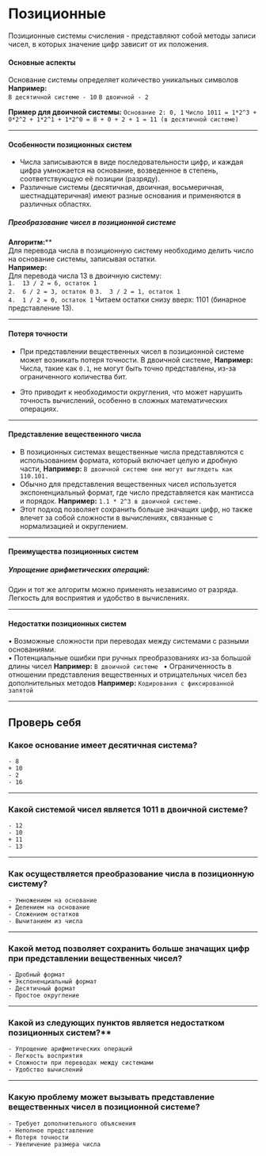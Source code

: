 # Позиционные

Позиционные системы счисления - представляют собой методы записи чисел, в которых значение цифр зависит от их положения. 

#### **Основные аспекты**
Основание системы определяет количество уникальных символов
**Например:**  
 `В десятичной системе - 10`
 `В двоичной - 2`

**Пример для двоичной системы:**
   `Основание 2: 0, 1`
   `Число 1011 = 1*2^3 + 0*2^2 + 1*2^1 + 1*2^0 = 8 + 0 + 2 + 1 = 11 (в десятичной системе)`
   
---
#### **Особенности позиционных систем**

- Числа записываются в виде последовательности цифр, и каждая цифра умножается на основание, возведенное в степень, соответствующую её позиции (разряду).  
- Различные системы (десятичная, двоичная, восьмеричная, шестнадцатеричная) имеют разные основания и применяются в различных областях.  

##### **Преобразование чисел в позиционной системе**
**Алгоритм:****  
Для перевода числа в позиционную систему необходимо делить число на основание системы, записывая остатки.  
**Например:**  
Для перевода числа 13 в двоичную систему:  
   `1.  13 / 2 = 6, остаток 1`  
   `2.  6 / 2 = 3, остаток 0`
   `3.  3 / 2 = 1, остаток 1`  
   `4.  1 / 2 = 0, остаток 1` 
Читаем остатки снизу вверх: 1101 (бинарное представление 13).

---
#### **Потеря точности**  
- При представлении вещественных чисел в позиционной системе может возникать потеря точности. В двоичной системе, 
  **Например:**
  Числа, такие как `0.1`, не могут быть точно представлены, из-за ограниченного количества бит. 

- Это приводит к необходимости округления, что может нарушить точность вычислений, особенно в сложных математических операциях.

---

#### **Представление вещественного числа**  
- В позиционных системах вещественные числа представляются с использованием формата, который включает целую и дробную части, **Например:**
   `В двоичной системе они могут выглядеть как 110.101. ` 
- Обычно для представления вещественных чисел используется экспоненциальный формат, где число представляется как мантисса и порядок. **Например:**
   `1.1 * 2^3 в двоичной системе. `  
- Этот подход позволяет сохранить больше значащих цифр, но также влечет за собой сложности в вычислениях, связанные с нормализацией и округлением.

---
#### **Преимущества позиционных систем**  
##### **Упрощение арифметических операций:** 
  Один и тот же алгоритм можно применять независимо от разряда. Легкость для восприятия и удобство в вычислениях.  

---
#### **Недостатки позиционных систем**  
• Возможные сложности при переводах между системами с разными основаниями.  
• Потенциальные ошибки при ручных преобразованиях из-за большой длины чисел
**Например:**
 `В двоичной системе `
• Ограниченность в отношении представления вещественных и отрицательных чисел без дополнительных методов 
**Например:**
 `Кодирования с фиксированной запятой `  

---
## Проверь себя

### Какое основание имеет десятичная система?  

```quiz
- 8
+ 10  
- 2  
- 16
```

---
### Какой системой чисел является 1011 в двоичной системе? 
```quiz
- 12  
- 10   
+ 11  
- 13
```

---
### Как осуществляется преобразование числа в позиционную систему?  

```quiz
- Умножением на основание
+ Делением на основание   
- Сложением остатков   
- Вычитанием из числа  
```

---
### Какой метод позволяет сохранить больше значащих цифр при представлении вещественных чисел?  

```quiz
- Дробный формат    
+ Экспоненциальный формат   
- Десятичный формат    
- Простое округление    
```

---
### Какой из следующих пунктов является недостатком позиционных систем?**

```quiz
- Упрощение арифметических операций  
- Легкость восприятия     
+ Сложности при переводах между системами   
- Удобство вычислений    
```

---
###  **Какую проблему может вызывать представление вещественных чисел в позиционной системе?**  

```quiz
- Требует дополнительного объяснения    
- Неполное представление  
+ Потеря точности   
- Увеличение размера числа  
```
